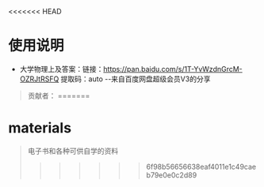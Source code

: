 <<<<<<< HEAD
# 使用说明
- 大学物理上及答案：链接：https://pan.baidu.com/s/1T-YvWzdnGrcM-OZRJtRSFQ 
提取码：auto 
--来自百度网盘超级会员V3的分享
>贡献者：
=======
# materials

> 电子书和各种可供自学的资料
>>>>>>> 6f98b56656638eaf4011e1c49caeb79e0e0c2d89
